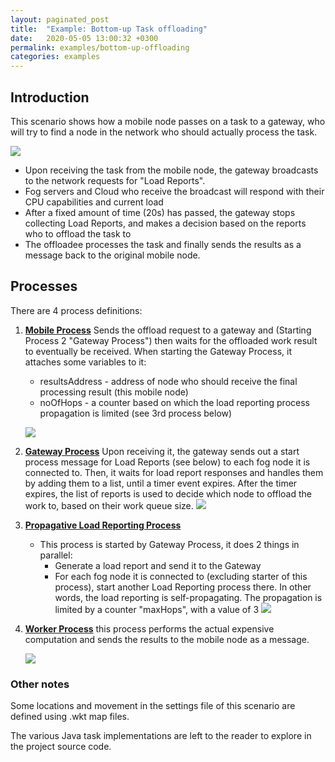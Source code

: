 ```yaml
---
layout: paginated_post
title:  "Example: Bottom-up Task offloading"
date:   2020-05-05 13:00:32 +0300
permalink: examples/bottom-up-offloading
categories: examples
---
```


## Introduction
This scenario shows how a mobile node passes on a task to a gateway, who will try to find a node in the network who should actually process the task.

![](https://kodu.ut.ee/~jaks/public/step-one/wiki-media/bottomup/one_window.png)

* Upon receiving the task from the mobile node, the gateway broadcasts to the network requests for "Load Reports". 
* Fog servers and Cloud who receive the broadcast will respond with their CPU capabilities and current load
* After a fixed amount of time (20s) has passed, the gateway stops collecting Load Reports, and makes a decision based on the reports who to offload the task to
* The offloadee processes the task and finally sends the results as a message back to the original mobile node.



## Processes

There are 4 process definitions:

1. **<u>Mobile Process</u>** Sends the offload request to a gateway and (Starting Process 2 "Gateway Process") then waits for the offloaded work result to eventually be received. When starting the Gateway Process, it attaches some variables to it:

   * resultsAddress - address of node who should receive the final processing result (this mobile node)
   * noOfHops - a counter based on which the load reporting process propagation is limited (see 3rd process below)

   ![](https://kodu.ut.ee/~jaks/public/step-one/wiki-media/bottomup/mobile_process.png)

2. **<u>Gateway Process</u>** Upon receiving it, the gateway sends out a start process message for Load Reports (see below) to each fog node it is connected to. Then, it waits for load report responses and handles them by adding them to a list, until a timer event expires. After the timer expires, the list of reports is used to decide which node to offload the work to, based on their work queue size.
   ![](https://kodu.ut.ee/~jaks/public/step-one/wiki-media/bottomup/gateway_process.png)

3. **<u>Propagative Load Reporting Process</u>**

   * This process is started by Gateway Process, it does 2 things in parallel:
     * Generate a load report and send it to the Gateway
     * For each fog node it is connected to (excluding starter of this process), start another Load Reporting process there. In other words, the load reporting is self-propagating. The propagation is limited by a counter "maxHops", with a value of 3
       ![](https://kodu.ut.ee/~jaks/public/step-one/wiki-media/bottomup/loadreport_process.png)

4. **<u>Worker Process</u>** this process performs the actual expensive  computation and sends the results to the mobile node as a message.

   

   ![](https://kodu.ut.ee/~jaks/public/step-one/wiki-media/bottomup/worker_process.png)

### Other notes

Some locations and movement in the settings file of this scenario are defined using .wkt map files.

The various Java task implementations are left to the reader to explore in the project source code.